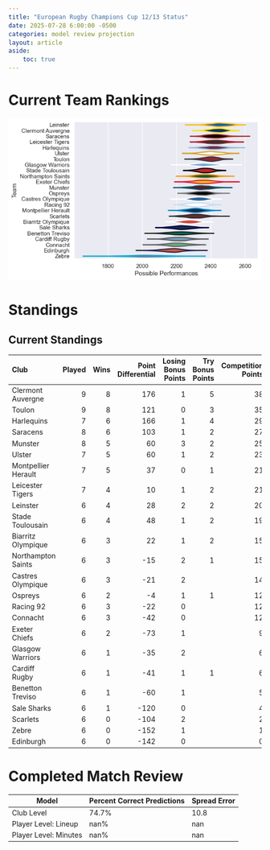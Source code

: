 ```yaml
---  
title: "European Rugby Champions Cup 12/13 Status"  
date: 2025-07-28 6:00:00 -0500  
categories: model review projection  
layout: article  
aside:  
    toc: true  
---
```

# Current Team Rankings


![Club Rankings](plots/rankings_European_Rugby_Champions_Cup_1213.png)
# Standings

## Current Standings


| Club                |   Played |   Wins |   Point Differential |   Losing Bonus Points |   Try Bonus Points |   Competition Points |
|:--------------------|---------:|-------:|---------------------:|----------------------:|-------------------:|---------------------:|
| Clermont Auvergne   |        9 |      8 |                  176 |                     1 |                  5 |                   38 |
| Toulon              |        9 |      8 |                  121 |                     0 |                  3 |                   35 |
| Harlequins          |        7 |      6 |                  166 |                     1 |                  4 |                   29 |
| Saracens            |        8 |      6 |                  103 |                     1 |                  2 |                   27 |
| Munster             |        8 |      5 |                   60 |                     3 |                  2 |                   25 |
| Ulster              |        7 |      5 |                   60 |                     1 |                  2 |                   23 |
| Montpellier Herault |        7 |      5 |                   37 |                     0 |                  1 |                   21 |
| Leicester Tigers    |        7 |      4 |                   10 |                     1 |                  2 |                   21 |
| Leinster            |        6 |      4 |                   28 |                     2 |                  2 |                   20 |
| Stade Toulousain    |        6 |      4 |                   48 |                     1 |                  2 |                   19 |
| Biarritz Olympique  |        6 |      3 |                   22 |                     1 |                  2 |                   15 |
| Northampton Saints  |        6 |      3 |                  -15 |                     2 |                  1 |                   15 |
| Castres Olympique   |        6 |      3 |                  -21 |                     2 |                    |                   14 |
| Ospreys             |        6 |      2 |                   -4 |                     1 |                  1 |                   12 |
| Racing 92           |        6 |      3 |                  -22 |                     0 |                    |                   12 |
| Connacht            |        6 |      3 |                  -42 |                     0 |                    |                   12 |
| Exeter Chiefs       |        6 |      2 |                  -73 |                     1 |                    |                    9 |
| Glasgow Warriors    |        6 |      1 |                  -35 |                     2 |                    |                    6 |
| Cardiff Rugby       |        6 |      1 |                  -41 |                     1 |                  1 |                    6 |
| Benetton Treviso    |        6 |      1 |                  -60 |                     1 |                    |                    5 |
| Sale Sharks         |        6 |      1 |                 -120 |                     0 |                    |                    4 |
| Scarlets            |        6 |      0 |                 -104 |                     2 |                    |                    2 |
| Zebre               |        6 |      0 |                 -152 |                     1 |                    |                    1 |
| Edinburgh           |        6 |      0 |                 -142 |                     0 |                    |                    0 |



# Completed Match Review


| Model | Percent Correct Predictions | Spread Error |
| ------ | ------ | ------ |
| Club Level | 74.7% | 10.8 |
| Player Level: Lineup | nan% | nan |
| Player Level: Minutes | nan% | nan |

